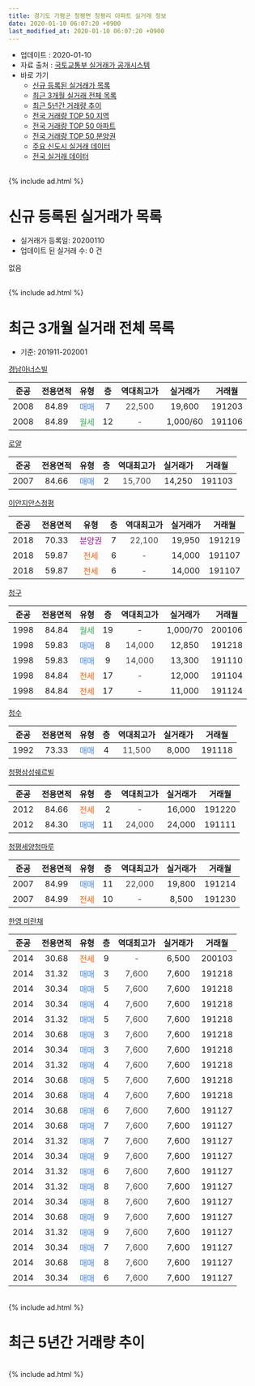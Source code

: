```yaml
---
title: 경기도 가평군 청평면 청평리 아파트 실거래 정보
date: 2020-01-10 06:07:20 +0900
last_modified_at: 2020-01-10 06:07:20 +0900
---
```


* 업데이트 : 2020-01-10
* 자료 출처 : [국토교통부 실거래가 공개시스템](http://rt.molit.go.kr)
* 바로 가기
    * [신규 등록된 실거래가 목록](#신규-등록된-실거래가-목록)
    * [최근 3개월 실거래 전체 목록](#최근-3개월-실거래-전체-목록)
    * [최근 5년간 거래량 추이](#최근-5년간-거래량-추이)
    * [전국 거래량 TOP 50 지역](https://inasie.github.io/apt-trade-info/최근-3개월-전국에서-가장-거래가-많이-발생한-지역)
    * [전국 거래량 TOP 50 아파트](https://inasie.github.io/apt-trade-info/최근-3개월-전국에서-가장-거래가-많이-발생한-아파트)
    * [전국 거래량 TOP 50 분양권](https://inasie.github.io/apt-trade-info/최근-3개월-전국에서-가장-거래가-많이-발생한-분양권)
    * [주요 신도시 실거래 데이터](https://inasie.github.io/apt-trade-info/주요-신도시)
    * [전국 실거래 데이터](https://inasie.github.io/apt-trade-info/전국)
<br>
{% include ad.html %}
<br>

# 신규 등록된 실거래가 목록
* 실거래가 등록일: 20200110
* 업데이트 된 실거래 수: 0 건

없음

<br>
{% include ad.html %}
<br>

# 최근 3개월 실거래 전체 목록
* 기준: 201911-202001


[경남아너스빌](https://search.naver.com/search.naver?query=%EA%B2%BD%EA%B8%B0%EB%8F%84+%EA%B0%80%ED%8F%89%EA%B5%B0+%EC%B2%AD%ED%8F%89%EB%A9%B4+%EC%B2%AD%ED%8F%89%EB%A6%AC+%EA%B2%BD%EB%82%A8%EC%95%84%EB%84%88%EC%8A%A4%EB%B9%8C)

|준공|전용면적|유형|층|역대최고가|실거래가|거래월|
|:---:|:---:|:---:|:---:|:---:|:---:|:---:|
|2008|84.89|<span style="color:#4285f3">매매</span>|7|<span style="color:#444444">22,500</span>|19,600|191203|
|2008|84.89|<span style="color:#34a853">월세</span>|12|<span style="color:#444444">-</span>|1,000/60|191106|

[로얄](https://search.naver.com/search.naver?query=%EA%B2%BD%EA%B8%B0%EB%8F%84+%EA%B0%80%ED%8F%89%EA%B5%B0+%EC%B2%AD%ED%8F%89%EB%A9%B4+%EC%B2%AD%ED%8F%89%EB%A6%AC+%EB%A1%9C%EC%96%84)

|준공|전용면적|유형|층|역대최고가|실거래가|거래월|
|:---:|:---:|:---:|:---:|:---:|:---:|:---:|
|2007|84.66|<span style="color:#4285f3">매매</span>|2|<span style="color:#444444">15,700</span>|14,250|191103|

[이안지안스청평](https://search.naver.com/search.naver?query=%EA%B2%BD%EA%B8%B0%EB%8F%84+%EA%B0%80%ED%8F%89%EA%B5%B0+%EC%B2%AD%ED%8F%89%EB%A9%B4+%EC%B2%AD%ED%8F%89%EB%A6%AC+%EC%9D%B4%EC%95%88%EC%A7%80%EC%95%88%EC%8A%A4%EC%B2%AD%ED%8F%89)

|준공|전용면적|유형|층|역대최고가|실거래가|거래월|
|:---:|:---:|:---:|:---:|:---:|:---:|:---:|
|2018|70.33|<span style="color:#9C11A5">분양권</span>|7|<span style="color:#444444">22,100</span>|19,950|191219|
|2018|59.87|<span style="color:#ff5a00">전세</span>|6|<span style="color:#444444">-</span>|14,000|191107|
|2018|59.87|<span style="color:#ff5a00">전세</span>|6|<span style="color:#444444">-</span>|14,000|191107|

[청구](https://search.naver.com/search.naver?query=%EA%B2%BD%EA%B8%B0%EB%8F%84+%EA%B0%80%ED%8F%89%EA%B5%B0+%EC%B2%AD%ED%8F%89%EB%A9%B4+%EC%B2%AD%ED%8F%89%EB%A6%AC+%EC%B2%AD%EA%B5%AC)

|준공|전용면적|유형|층|역대최고가|실거래가|거래월|
|:---:|:---:|:---:|:---:|:---:|:---:|:---:|
|1998|84.84|<span style="color:#34a853">월세</span>|19|<span style="color:#444444">-</span>|1,000/70|200106|
|1998|59.83|<span style="color:#4285f3">매매</span>|8|<span style="color:#444444">14,000</span>|12,850|191218|
|1998|59.83|<span style="color:#4285f3">매매</span>|9|<span style="color:#444444">14,000</span>|13,300|191110|
|1998|84.84|<span style="color:#ff5a00">전세</span>|17|<span style="color:#444444">-</span>|12,000|191104|
|1998|84.84|<span style="color:#ff5a00">전세</span>|17|<span style="color:#444444">-</span>|11,000|191124|

[청수](https://search.naver.com/search.naver?query=%EA%B2%BD%EA%B8%B0%EB%8F%84+%EA%B0%80%ED%8F%89%EA%B5%B0+%EC%B2%AD%ED%8F%89%EB%A9%B4+%EC%B2%AD%ED%8F%89%EB%A6%AC+%EC%B2%AD%EC%88%98)

|준공|전용면적|유형|층|역대최고가|실거래가|거래월|
|:---:|:---:|:---:|:---:|:---:|:---:|:---:|
|1992|73.33|<span style="color:#4285f3">매매</span>|4|<span style="color:#444444">11,500</span>|8,000|191118|

[청평삼성쉐르빌](https://search.naver.com/search.naver?query=%EA%B2%BD%EA%B8%B0%EB%8F%84+%EA%B0%80%ED%8F%89%EA%B5%B0+%EC%B2%AD%ED%8F%89%EB%A9%B4+%EC%B2%AD%ED%8F%89%EB%A6%AC+%EC%B2%AD%ED%8F%89%EC%82%BC%EC%84%B1%EC%89%90%EB%A5%B4%EB%B9%8C)

|준공|전용면적|유형|층|역대최고가|실거래가|거래월|
|:---:|:---:|:---:|:---:|:---:|:---:|:---:|
|2012|84.66|<span style="color:#ff5a00">전세</span>|2|<span style="color:#444444">-</span>|16,000|191220|
|2012|84.30|<span style="color:#4285f3">매매</span>|11|<span style="color:#444444">24,000</span>|24,000|191111|

[청평세양청마루](https://search.naver.com/search.naver?query=%EA%B2%BD%EA%B8%B0%EB%8F%84+%EA%B0%80%ED%8F%89%EA%B5%B0+%EC%B2%AD%ED%8F%89%EB%A9%B4+%EC%B2%AD%ED%8F%89%EB%A6%AC+%EC%B2%AD%ED%8F%89%EC%84%B8%EC%96%91%EC%B2%AD%EB%A7%88%EB%A3%A8)

|준공|전용면적|유형|층|역대최고가|실거래가|거래월|
|:---:|:---:|:---:|:---:|:---:|:---:|:---:|
|2007|84.99|<span style="color:#4285f3">매매</span>|11|<span style="color:#444444">22,000</span>|19,800|191214|
|2007|84.99|<span style="color:#ff5a00">전세</span>|10|<span style="color:#444444">-</span>|8,500|191230|

[한영 미란채](https://search.naver.com/search.naver?query=%EA%B2%BD%EA%B8%B0%EB%8F%84+%EA%B0%80%ED%8F%89%EA%B5%B0+%EC%B2%AD%ED%8F%89%EB%A9%B4+%EC%B2%AD%ED%8F%89%EB%A6%AC+%ED%95%9C%EC%98%81+%EB%AF%B8%EB%9E%80%EC%B1%84)

|준공|전용면적|유형|층|역대최고가|실거래가|거래월|
|:---:|:---:|:---:|:---:|:---:|:---:|:---:|
|2014|30.68|<span style="color:#ff5a00">전세</span>|9|<span style="color:#444444">-</span>|6,500|200103|
|2014|31.32|<span style="color:#4285f3">매매</span>|3|<span style="color:#444444">7,600</span>|7,600|191218|
|2014|30.34|<span style="color:#4285f3">매매</span>|5|<span style="color:#444444">7,600</span>|7,600|191218|
|2014|30.34|<span style="color:#4285f3">매매</span>|4|<span style="color:#444444">7,600</span>|7,600|191218|
|2014|31.32|<span style="color:#4285f3">매매</span>|5|<span style="color:#444444">7,600</span>|7,600|191218|
|2014|30.68|<span style="color:#4285f3">매매</span>|3|<span style="color:#444444">7,600</span>|7,600|191218|
|2014|30.34|<span style="color:#4285f3">매매</span>|3|<span style="color:#444444">7,600</span>|7,600|191218|
|2014|31.32|<span style="color:#4285f3">매매</span>|4|<span style="color:#444444">7,600</span>|7,600|191218|
|2014|30.68|<span style="color:#4285f3">매매</span>|5|<span style="color:#444444">7,600</span>|7,600|191218|
|2014|30.68|<span style="color:#4285f3">매매</span>|4|<span style="color:#444444">7,600</span>|7,600|191218|
|2014|30.68|<span style="color:#4285f3">매매</span>|6|<span style="color:#444444">7,600</span>|7,600|191127|
|2014|30.68|<span style="color:#4285f3">매매</span>|7|<span style="color:#444444">7,600</span>|7,600|191127|
|2014|31.32|<span style="color:#4285f3">매매</span>|7|<span style="color:#444444">7,600</span>|7,600|191127|
|2014|30.34|<span style="color:#4285f3">매매</span>|9|<span style="color:#444444">7,600</span>|7,600|191127|
|2014|31.32|<span style="color:#4285f3">매매</span>|6|<span style="color:#444444">7,600</span>|7,600|191127|
|2014|31.32|<span style="color:#4285f3">매매</span>|8|<span style="color:#444444">7,600</span>|7,600|191127|
|2014|30.34|<span style="color:#4285f3">매매</span>|8|<span style="color:#444444">7,600</span>|7,600|191127|
|2014|30.68|<span style="color:#4285f3">매매</span>|9|<span style="color:#444444">7,600</span>|7,600|191127|
|2014|31.32|<span style="color:#4285f3">매매</span>|9|<span style="color:#444444">7,600</span>|7,600|191127|
|2014|30.34|<span style="color:#4285f3">매매</span>|7|<span style="color:#444444">7,600</span>|7,600|191127|
|2014|30.68|<span style="color:#4285f3">매매</span>|8|<span style="color:#444444">7,600</span>|7,600|191127|
|2014|30.34|<span style="color:#4285f3">매매</span>|6|<span style="color:#444444">7,600</span>|7,600|191127|


<br>
{% include ad.html %}
<br>

# 최근 5년간 거래량 추이


<div style="width:100%;">
    <canvas id="deal_progress" height="200"></canvas>
</div>

<script>
new Chart(document.getElementById("deal_progress"), {
    type: 'line',
    data: {
        labels: ['201501','201502','201503','201504','201505','201506','201507','201508','201509','201510','201511','201512','201601','201602','201603','201604','201605','201606','201607','201608','201609','201610','201611','201612','201701','201702','201703','201704','201705','201706','201707','201708','201709','201710','201711','201712','201801','201802','201803','201804','201805','201806','201807','201808','201809','201810','201811','201812','201901','201902','201903','201904','201905','201906','201907','201908','201909','201910','201911','201912','202001'],
        datasets: [{
            label: '매매',
            pointRadius: 1,
            data: [20, 12, 23, 14, 11, 13, 9, 21, 9, 17, 6, 11, 7, 10, 12, 24, 13, 15, 10, 17, 19, 24, 6, 6, 4, 10, 11, 6, 12, 6, 17, 17, 13, 20, 7, 5, 16, 22, 14, 17, 11, 17, 17, 8, 19, 10, 4, 4, 4, 5, 2, 10, 15, 10, 2, 7, 8, 8, 16, 13, 0],
            borderColor: "rgba(255, 201, 14, 1)",
            backgroundColor: "rgba(255, 201, 14, 0.5)",
            fill: false,
            lineTension: 0
        },{
            label: '전월세',
            pointRadius: 1,
            data: [8, 8, 17, 12, 4, 7, 10, 5, 6, 11, 10, 7, 6, 8, 9, 12, 8, 10, 16, 12, 2, 2, 6, 5, 12, 7, 11, 6, 6, 8, 5, 4, 3, 5, 5, 4, 9, 15, 18, 16, 4, 14, 11, 4, 7, 10, 6, 4, 8, 12, 7, 4, 3, 7, 11, 7, 3, 11, 5, 2, 2],
            borderColor: "rgba(0, 141, 185, 1)",
            backgroundColor: "rgba(0, 141, 185, 0.5)",
            fill: false,
            lineTension: 0
        }
        ]
    },
    options: {
        responsive: true,
        title: {
            display: false
        },
        tooltips: {
            mode: 'index',
            intersect: false
        },
        hover: {
            mode: 'nearest',
            intersect: true
        },
        scales: {
            xAxes: [{
                display: true,
                scaleLabel: {
                    display: true,
                    labelString: '년/월'
                }
            }],
            yAxes: [{
                display: true,
                ticks: {
                    suggestedMin: 0,
                },
                scaleLabel: {
                    display: true,
                    labelString: '실거래 수'
                }
            }]
        }
    }
});

</script>


<br>
{% include ad.html %}
<br>

